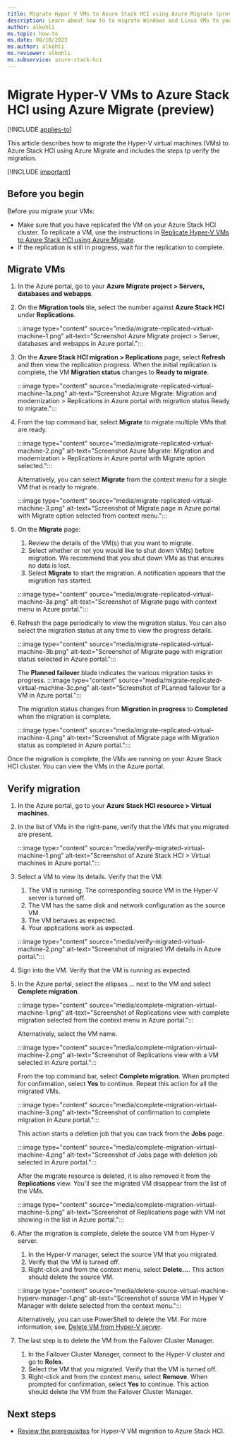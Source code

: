 ```yaml
---
title: Migrate Hyper V VMs to Azure Stack HCI using Azure Migrate (preview)
description: Learn about how to to migrate Windows and Linux VMs to your Azure Stack HCI cluster using Azure Migrate  (preview).
author: alkohli
ms.topic: how-to
ms.date: 08/10/2023
ms.author: alkohli
ms.reviewer: alkohli
ms.subservice: azure-stack-hci
---
```


# Migrate Hyper-V VMs to Azure Stack HCI using Azure Migrate (preview)

[!INCLUDE [applies-to](../../includes/hci-applies-to-23h2.md)]

This article describes how to migrate the Hyper-V virtual machines (VMs) to Azure Stack HCI using Azure Migrate and includes the steps tp verify the migration.

[!INCLUDE [important](../../includes/hci-preview.md)]

## Before you begin

Before you migrate your VMs: 

- Make sure that you have replicated the VM on your Azure Stack HCI cluster. To replicate a VM, use the instructions in [Replicate Hyper-V VMs to Azure Stack HCI using Azure Migrate](../index.yml).
- If the replication is still in progress, wait for the replication to complete.


## Migrate VMs

1. In the Azure portal, go to your **Azure Migrate project > Servers, databases and webapps**.

1. On the **Migration tools** tile, select the number against **Azure Stack HCI** under **Replications**.

    :::image type="content" source="media/migrate-replicated-virtual-machine-1.png" alt-text="Screenshot Azure Migrate project > Server, databases and webapps in Azure portal.":::

1. On the **Azure Stack HCI migration > Replications** page, select **Refresh** and then view the replication progress. When the initial replication is complete, the VM **Migration status** changes to **Ready to migrate**.

    :::image type="content" source="media/migrate-replicated-virtual-machine-1a.png" alt-text="Screenshot Azure Migrate: Migration and modernization > Replications in Azure portal with migration status Ready to migrate.":::

1. From the top command bar, select **Migrate** to migrate multiple VMs that are ready.  

    :::image type="content" source="media/migrate-replicated-virtual-machine-2.png" alt-text="Screenshot Azure Migrate: Migration and modernization > Replications in Azure portal with Migrate option selected.":::

    Alternatively, you can select **Migrate** from the context menu for a single VM that is ready to migrate.

    :::image type="content" source="media/migrate-replicated-virtual-machine-3.png" alt-text="Screenshot of Migrate page in Azure portal with Migrate option selected from context menu.":::


1. On the **Migrate** page:
    1. Review the details of the VM(s) that you want to migrate.
    1. Select whether or not you would like to shut down VM(s) before migration. We recommend that you shut down VMs as that ensures no data is lost.
    1. Select **Migrate** to start the migration. A notification appears that the migration has started.

    :::image type="content" source="media/migrate-replicated-virtual-machine-3a.png" alt-text="Screenshot of Migrate page with context menu in Azure portal.":::
    
1. Refresh the page periodically to view the migration status. You can also select the migration status at any time to view the progress details. 

    :::image type="content" source="media/migrate-replicated-virtual-machine-3b.png" alt-text="Screenshot of Migrate page with migration status selected in Azure portal.":::

    The **Planned failover** blade indicates the various migration tasks in progress.
    :::image type="content" source="media/migrate-replicated-virtual-machine-3c.png" alt-text="Screenshot of PLanned failover for a VM in Azure portal.":::

    The migration status changes from **Migration in progress** to **Completed** when the migration is complete.

    :::image type="content" source="media/migrate-replicated-virtual-machine-4.png" alt-text="Screenshot of Migrate page with Migration status as completed in Azure portal.":::

Once the migration is complete, the VMs are running on your Azure Stack HCI cluster. You can view the VMs in the Azure portal.

 
## Verify migration

1. In the Azure portal, go to your **Azure Stack HCI resource > Virtual machines**.
1. In the list of VMs in the right-pane, verify that the VMs that you migrated are present.

    :::image type="content" source="media/verify-migrated-virtual-machine-1.png" alt-text="Screenshot of Azure Stack HCI > Virtual machines in Azure portal.":::

1. Select a VM to view its details. Verify that the VM:
    1. The VM is running. The corresponding source VM in the Hyper-V server is turned off.
    1. The VM has the same disk and network configuration as the source VM. 
    1. The VM behaves as expected.
    1. Your applications work as expected.

    :::image type="content" source="media/verify-migrated-virtual-machine-2.png" alt-text="Screenshot of migrated VM details in Azure portal.":::

1. Sign into the VM. Verify that the VM is running as expected.

1. In the Azure portal, select the ellipses ... next to the VM and select **Complete migration**. 

    :::image type="content" source="media/complete-migration-virtual-machine-1.png" alt-text="Screenshot of Replications view with complete migration selected from the context menu in Azure portal.":::

    Alternatively, select the VM name. 

    :::image type="content" source="media/complete-migration-virtual-machine-2.png" alt-text="Screenshot of Replications view with a VM selected in Azure portal.":::

    From the top command bar, select **Complete migration**. When prompted for confirmation, select **Yes** to continue. Repeat this action for all the migrated VMs.

    :::image type="content" source="media/complete-migration-virtual-machine-3.png" alt-text="Screenshot of confirmation to complete migration in Azure portal.":::

    This action starts a deletion job that you can track from the **Jobs** page.

    :::image type="content" source="media/complete-migration-virtual-machine-4.png" alt-text="Screenshot of Jobs page with deletion job selected in Azure portal.":::

    After the migrate resource is deleted, it is also removed it from the **Replications** view. You'll see the migrated VM disappear from the list of the VMs. 

    :::image type="content" source="media/complete-migration-virtual-machine-5.png" alt-text="Screenshot of Replications page with VM not showing in the list in Azure portal.":::

1. After the migration is complete, delete the source VM from Hyper-V server.
    1. In the Hyper-V manager, select the source VM that you migrated.
    1. Verify that the VM is turned off.
    1. Right-click and from the context menu, select **Delete...**. This action should delete the source VM.

    :::image type="content" source="media/delete-source-virtual-machine-hyperv-manager-1.png" alt-text="Screenshot of source VM in Hyper V Manager with delete selected from the context menu.":::
    
    Alternatively, you can use PowerShell to delete the VM. For more information, see, [Delete VM from Hyper-V server](/powershell/module/hyper-v/remove-vm?view=windowsserver2022-ps&preserve-view=true).

1. The last step is to delete the VM from the Failover Cluster Manager.
    1. In the Failover Cluster Manager, connect to the Hyper-V cluster and go to **Roles**.
    1. Select the VM that you migrated. Verify that the VM is turned off.
    1. Right-click and from the context menu, select **Remove**. When prompted for confirmation, select **Yes** to continue. This action should delete the VM from the Failover Cluster Manager.


## Next steps

- [Review the prerequisites](../index.yml) for Hyper-V VM migration to Azure Stack HCI.
